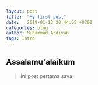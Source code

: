 ```yaml
---
layout: post
title:  "My first post"
date:   2019-01-13 20:44:55 +0700
categories: blog
author: Muhammad Ardivan
tags: Intro
---
```

## Assalamu'alaikum

>Ini post pertama saya
